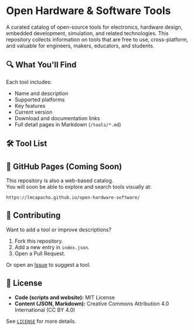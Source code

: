 # Open Hardware & Software Tools

A curated catalog of open-source tools for electronics, hardware design, embedded development, simulation, and related technologies. 
This repository collects information on tools that are free to use, cross-platform, and valuable for engineers, makers, educators, and students.


## 🔍 What You'll Find

Each tool includes:

- Name and description
- Supported platforms
- Key features
- Current version
- Download and documentation links
- Full detail pages in Markdown (`/tools/*.md`)

## 🛠 Tool List

<!-- TOOLLIST:START -->
<!-- TOOLLIST:END -->

## 🤖 GitHub Pages (Coming Soon)

This repository is also a web-based catalog.  
You will soon be able to explore and search tools visually at:

`https://lmcapacho.github.io/open-hardware-software/`

## 🤝 Contributing

Want to add a tool or improve descriptions?

1. Fork this repository.
2. Add a new entry in `index.json`.
3. Open a Pull Request.

Or open an [Issue](https://github.com/lmcapacho/open-hardware-software/issues) to suggest a tool.

## 📜 License

- **Code (scripts and website):** MIT License
- **Content (JSON, Markdown):** Creative Commons Attribution 4.0 International (CC BY 4.0)

See [`LICENSE`](LICENSE) for more details.
